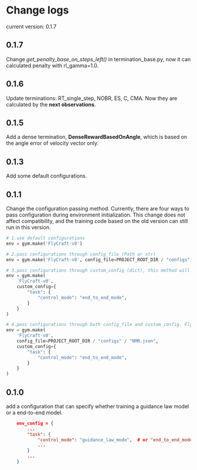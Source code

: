 # Change logs

current version: 0.1.7

## 0.1.7

Change _get_penalty_base_on_steps_left()_ in termination_base.py, now it can calculated penalty with rl_gamma=1.0.

## 0.1.6

Update terminations: RT_single_step, NOBR, ES, C, CMA. Now they are calculated by the **next observations**.

## 0.1.5

Add a dense termination, **DenseRewardBasedOnAngle**, which is based on the angle error of velocity vector only.

## 0.1.3

Add some default configurations.

## 0.1.1

Change the configuration passing method. Currently, there are four ways to pass configuration during environment initialization. This change does not affect compatibility, and the training code based on the old version can still run in this version.

```python
# 1.use default configurations
env = gym.make('FlyCraft-v0')

# 2.pass configurations through config_file (Path or str)
env = gym.make('FlyCraft-v0', config_file=PROJECT_ROOT_DIR / "configs" / "NMR.json")

# 3.pass configurations through custom_config (dict), this method will load default configurations from default path, then update the default config with custom_config
env = gym.make(
    'FlyCraft-v0', 
    custom_config={
        "task": {
            "control_mode": "end_to_end_mode",
        }
    }
)

# 4.pass configurations through both config_file and custom_config. FlyCraft load config from config_file firstly, then update the loaded config with custom_config
env = gym.make(
    'FlyCraft-v0',
    config_file=PROJECT_ROOT_DIR / "configs" / "NMR.json",
    custom_config={
        "task": {
            "control_mode": "end_to_end_mode",
        }
    }
)
```

## 0.1.0

add a configuration that can specify whether training a guidance law model or a end-to-end model.

```json
    env_config = {
        ...
        "task": {
            "control_mode": "guidance_law_mode",  # or "end_to_end_mode"
            ...
        }
        ...
    }
```
